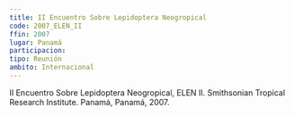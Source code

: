 ```yaml
---
title: II Encuentro Sobre Lepidoptera Neogropical
code: 2007_ELEN_II
ffin: 2007
lugar: Panamá
participacion:
tipo: Reunión
ambito: Internacional
---
```


II Encuentro Sobre Lepidoptera Neogropical, ELEN II. Smithsonian Tropical Research Institute. Panamá, Panamá, 2007.
